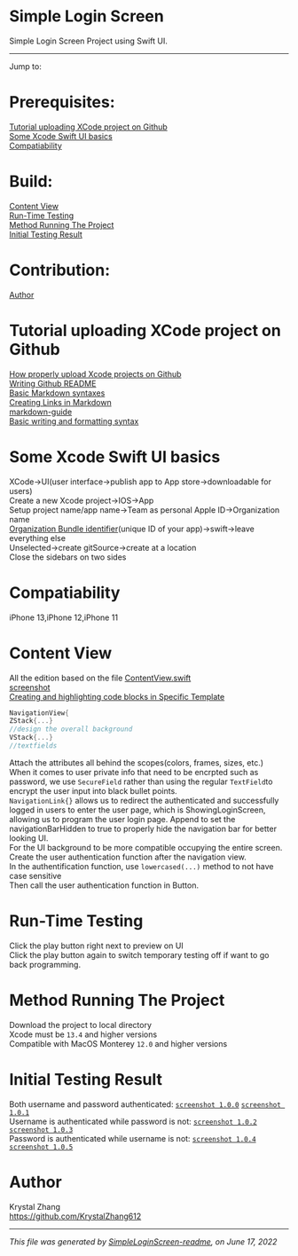 # Simple Login Screen
Simple Login Screen Project using Swift UI. <br/>

---
Jump to:<br/>
# Prerequisites:  
[Tutorial uploading XCode project on Github](https://github.com/KrystalZhang612/SimpleLoginScreen/blob/main/README.md#tutorial-uploading-xcode-project-on-github)<br/>
[Some Xcode Swift UI basics](https://github.com/KrystalZhang612/SimpleLoginScreen/blob/main/README.md#some-xcode-swift-ui-basics)<br/>
[Compatiability](https://github.com/KrystalZhang612/SimpleLoginScreen/blob/main/README.md#compatiability)
# Build: 
[Content View](https://github.com/KrystalZhang612/SimpleLoginScreen/blob/main/README.md#content-view)<br/>
[Run-Time Testing](https://github.com/KrystalZhang612/SimpleLoginScreen/blob/main/README.md#run-time-testing)<br/>
[Method Running The Project](https://github.com/KrystalZhang612/SimpleLoginScreen/blob/main/README.md#method-running-the-project)<br/>
[Initial Testing Result](https://github.com/KrystalZhang612/SimpleLoginScreen/blob/main/README.md#initial-testing-result)<br/>
# Contribution:
[Author](https://github.com/KrystalZhang612/SimpleLoginScreen/blob/main/README.md#author)
# Tutorial uploading XCode project on Github
[How properly upload Xcode projects on Github](http://irenebosque.com/how-to-xcode-and-github/)<br/>
[Writing Github README](https://medium.com/analytics-vidhya/writing-github-readme-e593f278a796)<br/>
[Basic Markdown syntaxes](https://github.com/adam-p/markdown-here/wiki/Markdown-Cheatsheet)<br/>
[Creating Links in Markdown](https://anvilproject.org/guides/content/creating-links)<br/>
[markdown-guide](https://gist.github.com/cuonggt/9b7d08a597b167299f0d)<br/>
[Basic writing and formatting syntax](https://docs.github.com/en/get-started/writing-on-github/getting-started-with-writing-and-formatting-on-github/basic-writing-and-formatting-syntax)
# Some Xcode Swift UI basics
XCode->UI(user interface->publish app to App store->downloadable for users)<br/>
Create a new Xcode project->IOS->App<br/>
Setup project name/app name->Team as personal Apple ID->Organization name<br/>
<ins>Organization Bundle identifier</ins>(unique ID of your app)->swift->leave everything else<br/>
Unselected->create gitSource->create at a location<br/>
Close the sidebars on two sides<br/>
# Compatiability
iPhone 13,iPhone 12,iPhone 11
# Content View
All the edition based on the file [ContentView.swift](https://github.com/KrystalZhang612/SimpleLoginScreen/blob/main/SimpleLoginScreen/ContentView.swift)   
            [screenshot](https://github.com/KrystalZhang612/SimpleLoginScreen/blob/main/ContentView1.png)<br/>
[Creating and highlighting code blocks in Specific Template](https://docs.github.com/en/get-started/writing-on-github/working-with-advanced-formatting/creating-and-highlighting-code-blocks)
```swift
NavigationView{
ZStack{...}
//design the overall background
VStack{...}
//textfields
```
Attach the attributes all behind the scopes(colors, frames, sizes, etc.)<br/>
When it comes to user private info that need to be encrpted such as password, we use
`SecureField`
rather than using the regular
`TextField`to encrypt the user input into black bullet points. <br/>
`NavigationLink{}` allows us to redirect the authenticated and successfully logged in users to enter the user page, which is ShowingLoginScreen, allowing us to program the user login page. Append to set the navigationBarHidden to true to properly hide the navigation bar for better looking UI. <br/>
For the UI background to be more compatible occupying the entire screen. <br/>
Create the user authentication function after the navigation view. <br/>
In the authentification function, use 
    `lowercased(...)`
method to not have case sensitive<br/>
Then call the user authentication function in Button. 
# Run-Time Testing
Click the play button right next to preview on UI <br/>
Click the play button again to switch temporary testing off if want to go back programming. 
# Method Running The Project
Download the project to local directory<br/>
Xcode must be `13.4` and higher versions<br/>
Compatible with MacOS Monterey `12.0` and higher versions<br/>
# Initial Testing Result
Both username and password authenticated: [`screenshot 1.0.0`](https://github.com/KrystalZhang612/SimpleLoginScreen/blob/main/screenshot1.0.0.png)  [`screenshot 1.0.1`](https://github.com/KrystalZhang612/SimpleLoginScreen/blob/main/screenshot1.0.1.png)<br/>
Username is authenticated while password is not: [`screenshot 1.0.2`](https://github.com/KrystalZhang612/SimpleLoginScreen/blob/main/screenshot1.0.2.png)  [`screenshot 1.0.3`](https://github.com/KrystalZhang612/SimpleLoginScreen/blob/main/screenshot1.0.3.png)<br/>
Password is authenticated while username is not: [`screenshot 1.0.4`](https://github.com/KrystalZhang612/SimpleLoginScreen/blob/main/screenshot1.0.4.png)  [`screenshot 1.0.5`](https://github.com/KrystalZhang612/SimpleLoginScreen/blob/main/screenshot1.0.5.png)<br/>
# Author
Krystal Zhang <br/>
https://github.com/KrystalZhang612 <br/>

---
_This file was generated by [SimpleLoginScreen-readme](https://github.com/KrystalZhang612/SimpleLoginScreen/blob/main/README.md), on June 17, 2022_
